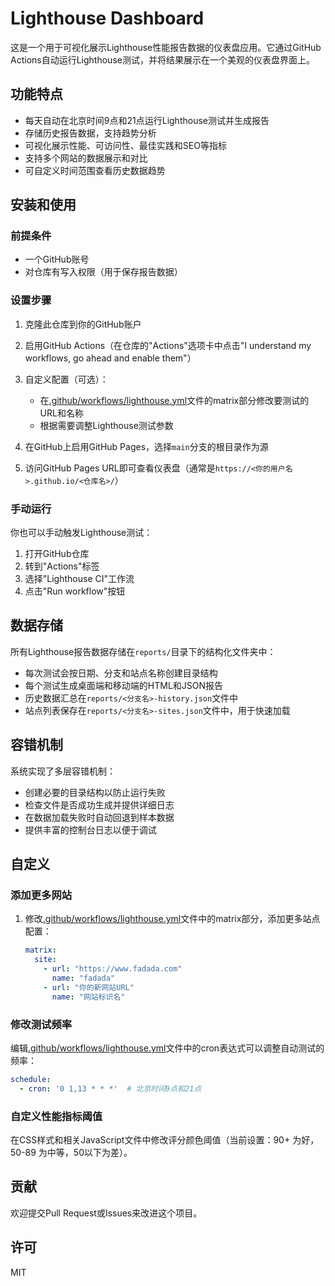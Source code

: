 # Lighthouse Dashboard

这是一个用于可视化展示Lighthouse性能报告数据的仪表盘应用。它通过GitHub Actions自动运行Lighthouse测试，并将结果展示在一个美观的仪表盘界面上。

## 功能特点

- 每天自动在北京时间9点和21点运行Lighthouse测试并生成报告
- 存储历史报告数据，支持趋势分析
- 可视化展示性能、可访问性、最佳实践和SEO等指标
- 支持多个网站的数据展示和对比
- 可自定义时间范围查看历史数据趋势

## 安装和使用

### 前提条件

- 一个GitHub账号
- 对仓库有写入权限（用于保存报告数据）

### 设置步骤

1. 克隆此仓库到你的GitHub账户

2. 启用GitHub Actions（在仓库的"Actions"选项卡中点击"I understand my workflows, go ahead and enable them"）

3. 自定义配置（可选）：
   - 在[.github/workflows/lighthouse.yml](cci:7://file:///d:/lighthouse-dashboard/.github/workflows/lighthouse.yml:0:0-0:0)文件的matrix部分修改要测试的URL和名称
   - 根据需要调整Lighthouse测试参数

4. 在GitHub上启用GitHub Pages，选择`main`分支的根目录作为源

5. 访问GitHub Pages URL即可查看仪表盘（通常是`https://<你的用户名>.github.io/<仓库名>/`）

### 手动运行

你也可以手动触发Lighthouse测试：
1. 打开GitHub仓库
2. 转到"Actions"标签
3. 选择"Lighthouse CI"工作流
4. 点击"Run workflow"按钮

## 数据存储

所有Lighthouse报告数据存储在`reports/`目录下的结构化文件夹中：
- 每次测试会按日期、分支和站点名称创建目录结构
- 每个测试生成桌面端和移动端的HTML和JSON报告
- 历史数据汇总在`reports/<分支名>-history.json`文件中
- 站点列表保存在`reports/<分支名>-sites.json`文件中，用于快速加载

## 容错机制

系统实现了多层容错机制：
- 创建必要的目录结构以防止运行失败
- 检查文件是否成功生成并提供详细日志
- 在数据加载失败时自动回退到样本数据
- 提供丰富的控制台日志以便于调试

## 自定义

### 添加更多网站

1. 修改[.github/workflows/lighthouse.yml](cci:7://file:///d:/lighthouse-dashboard/.github/workflows/lighthouse.yml:0:0-0:0)文件中的matrix部分，添加更多站点配置：
   ```yaml
   matrix:
     site:
       - url: "https://www.fadada.com"
         name: "fadada"
       - url: "你的新网站URL"
         name: "网站标识名"
   ```

### 修改测试频率

编辑[.github/workflows/lighthouse.yml](cci:7://file:///d:/lighthouse-dashboard/.github/workflows/lighthouse.yml:0:0-0:0)文件中的cron表达式可以调整自动测试的频率：
```yaml
schedule:
  - cron: '0 1,13 * * *'  # 北京时间9点和21点
```

### 自定义性能指标阈值

在CSS样式和相关JavaScript文件中修改评分颜色阈值（当前设置：90+ 为好，50-89 为中等，50以下为差）。

## 贡献

欢迎提交Pull Request或Issues来改进这个项目。

## 许可

MIT
